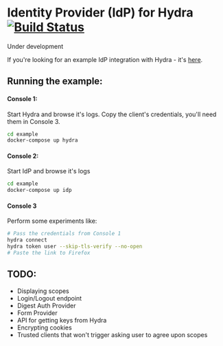 # Identity Provider (IdP) for Hydra [![Build Status](https://travis-ci.org/janekolszak/idp.svg?branch=master)](https://travis-ci.org/janekolszak/idp)

Under development

If you're looking for an example IdP integration with Hydra - it's [here](https://github.com/janekolszak/hydra-idp-go).

## Running the example:
#### Console 1:
Start Hydra and browse it's logs. Copy the client's credentials, you'll need them in Console 3.
``` bash
cd example
docker-compose up hydra
```

#### Console 2:
Start IdP and browse it's logs
``` bash
cd example
docker-compose up idp
```

#### Console 3
Perform some experiments like:
``` bash
# Pass the credentials from Console 1
hydra connect
hydra token user --skip-tls-verify --no-open
# Paste the link to Firefox
```

## TODO:
- Displaying scopes
- Login/Logout endpoint
- Digest Auth Provider
- Form Provider
- API for getting keys from Hydra
- Encrypting cookies
- Trusted clients that won't trigger asking user to agree upon scopes

